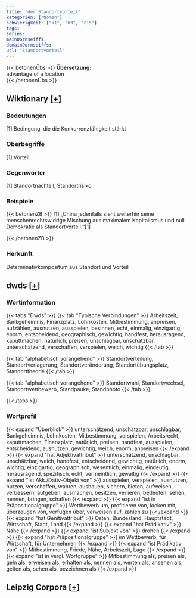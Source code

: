 ```yaml
---
title: "der Standortvorteil"
kategorien: ["Nomen"]
schwierigkeit: ["k1", "h3", "r15"]
tags:
series:
mainDornseiffs:
domainDornseiffs:
url: "Standortvorteil"
---
```


{{< betonenÜbs >}}
**Übersetzung:**  
advantage of a  location  
{{< /betonenÜbs >}}

## Wiktionary [[+](https://de.wiktionary.org/wiki/Standortvorteil)]

### Bedeutungen
[1] Bedingung, die die Konkurrenzfähigkeit stärkt  

### Oberbegriffe
[1] Vorteil  

### Gegenwörter
[1] Standortnachteil, Standortrisiko  

### Beispiele
{{< betonenZB >}}
[1] „China jedenfalls sieht weiterhin seine menschenrechtswidrige Mischung aus maximalem Kapitalismus und null Demokratie als Standortvorteil.“[1]  

{{< /betonenZB >}}
### Herkunft
Determinativkompositum aus Standort und Vorteil  



## dwds [[+](https://www.dwds.de/wb/Standortvorteil)]

### Wortinformation
{{< tabs "Dwds" >}}
{{< tab "Typische Verbindungen" >}}
Arbeitszeit, Bankgeheimnis, Finanzplatz, Lohnkosten, Mitbestimmung, anpreisen, aufzählen, ausnutzen, ausspielen, besinnen, echt, einmalig, einzigartig, enorm, entscheidend, geographisch, gewichtig, handfest, herausragend, kaputtmachen, natürlich, preisen, unschlagbar, unschätzbar, unterschätzend, verschaffen, verspielen, weich, wichtig
{{< /tab >}}

{{< tab "alphabetisch vorangehend" >}}
Standortverteilung, Standortverlagerung, Standortveränderung, Standortübungsplatz, Standorttheorie
{{< /tab >}}

{{< tab "alphabetisch vorangehend" >}}
Standortwahl, Standortwechsel, Standortwettbewerb, Standpauke, Standphoto
{{< /tab >}}

{{< /tabs >}}

### Wortprofil
{{< expand "Überblick" >}} unterschätzend, unschätzbar, unschlagbar, Bankgeheimnis, Lohnkosten, Mitbestimmung, verspielen, Arbeitsrecht, kaputtmachen, Finanzplatz, natürlich, preisen, handfest, ausspielen, entscheidend, ausnutzen, gewichtig, weich, enorm, anpreisen {{< /expand >}}
{{< expand "hat Adjektivattribut" >}} unterschätzend, unschlagbar, unschätzbar, weich, handfest, entscheidend, gewichtig, natürlich, enorm, wichtig, einzigartig, geographisch, wesentlich, einmalig, eindeutig, herausragend, spezifisch, echt, vermeintlich, gewaltig {{< /expand >}}
{{< expand "ist Akk./Dativ-Objekt von" >}} ausspielen, verspielen, ausnutzen, nutzen, verschaffen, wahren, ausbauen, sichern, bieten, aufweisen, verbessern, aufgeben, ausmachen, besitzen, verlieren, bedeuten, sehen, nennen, bringen, schaffen {{< /expand >}}
{{< expand "ist in Präpositionalgruppe" >}} Wettbewerb um, profitieren von, locken mit, überzeugen von, verfügen über, verweisen auf, zählen zu {{< /expand >}}
{{< expand "hat Genitivattribut" >}} Osten, Bundesland, Hauptstadt, Wirtschaft, Stadt, Land {{< /expand >}}
{{< expand "hat Prädikativ" >}} Nähe {{< /expand >}}
{{< expand "ist Subjekt von" >}} drohen {{< /expand >}}
{{< expand "hat Präpositionalgruppe" >}} im Wettbewerb, für Wirtschaft, für Unternehmen {{< /expand >}}
{{< expand "ist Prädikativ von" >}} Mitbestimmung, Friede, Nähe, Arbeitszeit, Lage {{< /expand >}}
{{< expand "ist in vergl. Wortgruppe" >}} Mitbestimmung als, preisen als, geln als, erweisen als, erhalten als, nennen als, werten als, ansehen als, gelten als, sehen als, bezeichnen als {{< /expand >}}

## Leipzig Corpora [[+](https://corpora.uni-leipzig.de/en/res?word=Standortvorteil&corpusId=deu_newscrawl-public_2018)]

